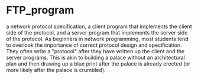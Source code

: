 # FTP_program
a network protocol specification, a client program that implements the client side of the protocol, 
and a server program that implements the server side of the protocol. 
As beginners in network programming, most students tend to overlook the importance of correct protocol design and specification. 
They often write a "protocol" after they have written up the client and the server programs. 
This is akin to building a palace without an architectural plan and then drawing up a blue print 
after the palace is already erected (or more likely after the palace is crumbled). 
